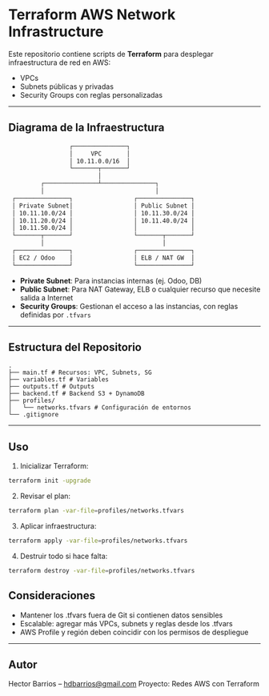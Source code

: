 # Terraform AWS Network Infrastructure

Este repositorio contiene scripts de **Terraform** para desplegar infraestructura de red en AWS:

- VPCs
- Subnets públicas y privadas
- Security Groups con reglas personalizadas

---

## Diagrama de la Infraestructura

```bash
                 ┌───────────────┐
                 │     VPC       │
                 │ 10.11.0.0/16  │
                 └───────┬───────┘
                         │
         ┌───────────────┴───────────────┐
         │                               │
 ┌───────────────┐                 ┌───────────────┐
 │ Private Subnet│                 │ Public Subnet │
 │ 10.11.10.0/24 │                 │ 10.11.30.0/24 │
 │ 10.11.20.0/24 │                 │ 10.11.40.0/24 │
 │ 10.11.50.0/24 │                 │               │
 └───────┬───────┘                 └───────┬───────┘
         │                                 │
 ┌───────────────┐                 ┌───────────────┐
 │ EC2 / Odoo    │                 │ ELB / NAT GW  │
 └───────────────┘                 └───────────────┘
```


- **Private Subnet**: Para instancias internas (ej. Odoo, DB)
- **Public Subnet**: Para NAT Gateway, ELB o cualquier recurso que necesite salida a Internet
- **Security Groups**: Gestionan el acceso a las instancias, con reglas definidas por `.tfvars`

---

## Estructura del Repositorio

```
.
├── main.tf # Recursos: VPC, Subnets, SG
├── variables.tf # Variables
├── outputs.tf # Outputs
├── backend.tf # Backend S3 + DynamoDB
├── profiles/
│   └── networks.tfvars # Configuración de entornos
└── .gitignore
```
---

## Uso

1. Inicializar Terraform:

```bash
terraform init -upgrade
```
2. Revisar el plan:
```bash
terraform plan -var-file=profiles/networks.tfvars
```

3. Aplicar infraestructura:
```bash
terraform apply -var-file=profiles/networks.tfvars
```

4. Destruir todo si hace falta:
```bash
terraform destroy -var-file=profiles/networks.tfvars
```

## Consideraciones

- Mantener los .tfvars fuera de Git si contienen datos sensibles
- Escalable: agregar más VPCs, subnets y reglas desde los .tfvars
- AWS Profile y región deben coincidir con los permisos de despliegue

---

## Autor

Hector Barrios – hdbarrios@gmail.com
Proyecto: Redes AWS con Terraform
